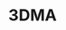 ---
title: 3DMA
crosslinks:
- pics
- functionalprint
- 3Dprinting
- Daily3D
- Maya
- INAT
- 3Dmodeling
---